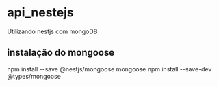 # api_nestejs
Utilizando nestjs com  mongoDB

## instalação do mongoose
npm install --save @nestjs/mongoose mongoose
npm install --save-dev @types/mongoose